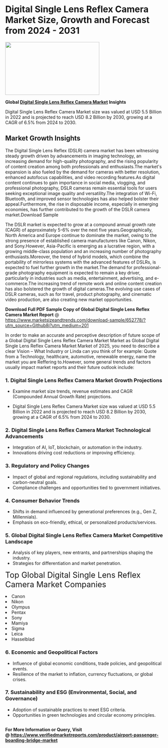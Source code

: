 <H1>Digital Single Lens Reflex Camera Market Size, Growth and Forecast from 2024 - 2031</H1><img class="aligncenter size-medium wp-image-584254" src="https://thirdeyenews.in/wp-content/uploads/2024/09/Global-Market-Research-300x168.jpeg" alt="" width="300" height="168" /><p><strong>Global&nbsp;<a href="https://www.marketsizeandtrends.com/download-sample/652778/?utm_source=Github8j?utm_medium=201">Digital Single Lens Reflex Camera Market</a> Insights</strong></p><p>Digital Single Lens Reflex Camera Market size was valued at USD 5.5 Billion in 2022 and is projected to reach USD 8.2 Billion by 2030, growing at a CAGR of 6.5% from 2024 to 2030.</p><p><h2>Market Growth Insights</h2> <p>The Digital Single Lens Reflex (DSLR) camera market has been witnessing steady growth driven by advancements in imaging technology, an increasing demand for high-quality photography, and the rising popularity of content creation among both professionals and enthusiasts.The market's expansion is also fueled by the demand for cameras with better resolution, enhanced autofocus capabilities, and video recording features.As digital content continues to gain importance in social media, vlogging, and professional photography, DSLR cameras remain essential tools for users seeking exceptional image quality and versatility.The integration of Wi-Fi, Bluetooth, and improved sensor technologies has also helped bolster their appeal.Furthermore, the rise in disposable income, especially in emerging economies, has further contributed to the growth of the DSLR camera market.Download Sample</p> <p>The DSLR market is expected to grow at a compound annual growth rate (CAGR) of approximately 5-6% over the next five years.Geographically, North America and Europe continue to dominate the market, owing to the strong presence of established camera manufacturers like Canon, Nikon, and Sony.However, Asia-Pacific is emerging as a lucrative region, with a growing middle-class population and an increasing number of photography enthusiasts.Moreover, the trend of hybrid models, which combine the portability of mirrorless systems with the advanced features of DSLRs, is expected to fuel further growth in the market.The demand for professional-grade photography equipment is expected to remain a key driver, particularly in industries such as media, entertainment, advertising, and e-commerce.The increasing trend of remote work and online content creation has also bolstered the growth of digital cameras.The evolving use cases of DSLR cameras, such as for travel, product photography, and cinematic video production, are also creating new market opportunities.</p><p><span class=""><strong>Download Full PDF Sample Copy of Global Digital Single Lens Reflex Camera Market Report</strong> @ <a href="https://www.marketsizeandtrends.com/download-sample/652778/?utm_source=Github8j?utm_medium=201" target="_blank">https://www.marketsizeandtrends.com/download-sample/652778/?utm_source=Github8j?utm_medium=201</a></span></p><p>In order to make an accurate and perceptive description of future scope of a Global&nbsp;Digital Single Lens Reflex Camera Market Market as Global&nbsp;Digital Single Lens Reflex Camera Market Market of 2025, you need to describe a clear Vision &ndash; What Industry or Linda can you think of for example: Quote from a Technology, healthcare, automotive, renewable energy, name the market you are Reffering to.However, some general trends and factors usually impact market reports and their future outlook include:</p><h3>1.&nbsp;<strong>Digital Single Lens Reflex Camera Market Growth Projections</strong></h3><ul><li>Examine market size trends, revenue estimates and CAGR (Compounded Annual Growth Rate) projections.</li><li><p>Digital Single Lens Reflex Camera Market size was valued at USD 5.5 Billion in 2022 and is projected to reach USD 8.2 Billion by 2030, growing at a CAGR of 6.5% from 2024 to 2030.</p></li></ul><h3>2.&nbsp;<strong>Digital Single Lens Reflex Camera Market Technological Advancements</strong></h3><ul><li>Integration of AI, IoT, blockchain, or automation in the industry.</li><li>Innovations driving cost reductions or improving efficiency.</li></ul><h3>3.&nbsp;<strong>Regulatory and Policy Changes</strong></h3><ul><li>Impact of global and regional regulations, including sustainability and carbon-neutral goals.</li><li>Compliance challenges and opportunities tied to government initiatives.</li></ul><h3>4.&nbsp;<strong>Consumer Behavior Trends</strong></h3><ul><li>Shifts in demand influenced by generational preferences (e.g., Gen Z, Millennials).</li><li>Emphasis on eco-friendly, ethical, or personalized products/services.</li></ul><h3>5.&nbsp;<strong>Global Digital Single Lens Reflex Camera Market Competitive Landscape</strong></h3><ul><li>Analysis of key players, new entrants, and partnerships shaping the industry.</li><li>Strategies for differentiation and market penetration.</li></ul><p data-pm-slice="1 1 []"><span style="color: inherit; font-family: inherit; font-size: 25px;">Top Global Digital Single Lens Reflex Camera Market Companies</span></p><div class="" data-test-id=""><p><li>Canon</li><li> Nikon</li><li> Olympus</li><li> Pentax</li><li> Sony</li><li> Mamiya</li><li> Sigma</li><li> Leica</li><li> Hasselblad</li></p></div><h3>6.&nbsp;<strong>Economic and Geopolitical Factors</strong></h3><ul><li>Influence of global economic conditions, trade policies, and geopolitical events.</li><li>Resilience of the market to inflation, currency fluctuations, or global crises.</li></ul><h3>7.&nbsp;<strong>Sustainability and ESG (Environmental, Social, and Governance)</strong></h3><ul><li>Adoption of sustainable practices to meet ESG criteria.</li><li>Opportunities in green technologies and circular economy principles.</li></ul><h2><strong style="font-size: 14px;">For More Information or Query, Visit @&nbsp;</strong><a style="background-color: #ffffff; font-size: 14px;" href="https://www.marketsizeandtrends.com/report/digital-single-lens-reflex-camera-market/" target="_blank">https://www.verifiedmarketreports.com/product/airport-passenger-boarding-bridge-market</a></h2>